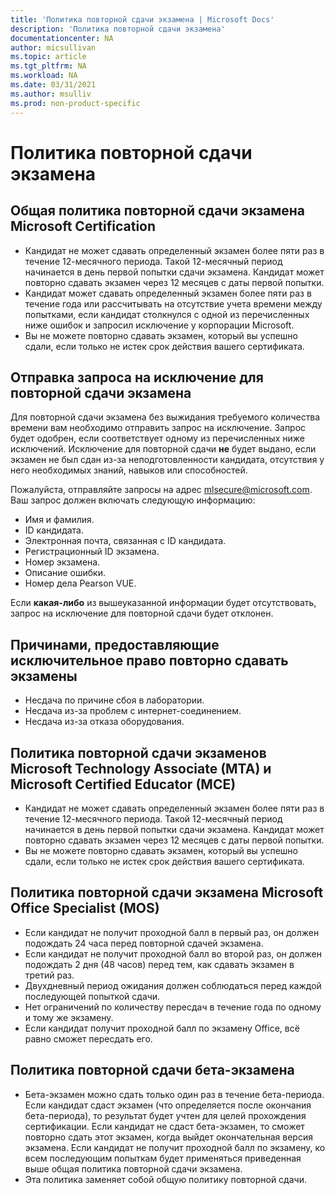 ```yaml
---
title: 'Политика повторной сдачи экзамена | Microsoft Docs'
description: 'Политика повторной сдачи экзамена' 
documentationcenter: NA 
author: micsullivan
ms.topic: article
ms.tgt_pltfrm: NA
ms.workload: NA
ms.date: 03/31/2021
ms.author: msulliv
ms.prod: non-product-specific
---
```

# Политика повторной сдачи экзамена

## Общая политика повторной сдачи экзамена Microsoft Certification


- Кандидат не может сдавать определенный экзамен более пяти раз в течение 12-месячного периода. Такой 12-месячный период начинается в день первой попытки сдачи экзамена. Кандидат может повторно сдавать экзамен через 12 месяцев с даты первой попытки.
- Кандидат может сдавать определенный экзамен более пяти раз в течение года или рассчитывать на отсутствие учета времени между попытками, если кандидат столкнулся с одной из перечисленных ниже ошибок и запросил исключение у корпорации Microsoft.
- Вы не можете повторно сдавать экзамен, который вы успешно сдали, если только не истек срок действия вашего сертификата.

## Отправка запроса на исключение для повторной сдачи экзамена

Для повторной сдачи экзамена без выжидания требуемого количества времени вам необходимо отправить запрос на исключение. Запрос будет одобрен, если соответствует одному из перечисленных ниже исключений. Исключение для повторной сдачи **не** будет выдано, если экзамен не был сдан из-за неподготовленности кандидата, отсутствия у него необходимых знаний, навыков или способностей.

Пожалуйста, отправляйте запросы на адрес [mlsecure@microsoft.com](mailto:mlsecure@microsoft.com). Ваш запрос должен включать следующую информацию:

- Имя и фамилия.
- ID кандидата.
- Электронная почта, связанная с ID кандидата.
- Регистрационный ID экзамена.
- Номер экзамена.
- Описание ошибки.
- Номер дела Pearson VUE.

Если **какая-либо** из вышеуказанной информации будет отсутствовать, запрос на исключение для повторной сдачи будет отклонен.

## Причинами, предоставляющие исключительное право повторно сдавать экзамены

- Несдача по причине сбоя в лаборатории.
- Несдача из-за проблем с интернет-соединением.
- Несдача из-за отказа оборудования.

## Политика повторной сдачи экзаменов Microsoft Technology Associate (MTA) и Microsoft Certified Educator (MCE)


- Кандидат не может сдавать определенный экзамен более пяти раз в течение 12-месячного периода. Такой 12-месячный период начинается в день первой попытки сдачи экзамена. Кандидат может повторно сдавать экзамен через 12 месяцев с даты первой попытки.
- Вы не можете повторно сдавать экзамен, который вы успешно сдали, если только не истек срок действия вашего сертификата.

## Политика повторной сдачи экзамена Microsoft Office Specialist (MOS)

- Если кандидат не получит проходной балл в первый раз, он должен подождать 24 часа перед повторной сдачей экзамена.
- Если кандидат не получит проходной балл во второй раз, он должен подождать 2 дня (48 часов) перед тем, как сдавать экзамен в третий раз.
- Двухдневный период ожидания должен соблюдаться перед каждой последующей попыткой сдачи.
- Нет ограничений по количеству пересдач в течение года по одному и тому же экзамену. 
- Если кандидат получит проходной балл по экзамену Office, всё равно сможет пересдать его.

## Политика повторной сдачи бета-экзамена

- Бета-экзамен можно сдать только один раз в течение бета-периода. Если кандидат сдаст экзамен (что определяется после окончания бета-периода), то результат будет учтен для целей прохождения сертификации. Если кандидат не сдаст бета-экзамен, то сможет повторно сдать этот экзамен, когда выйдет окончательная версия экзамена. Если кандидат не получит проходной балл по экзамену, ко всем последующим попыткам будет применяться приведенная выше общая политика повторной сдачи экзамена.
- Эта политика заменяет собой общую политику повторной сдачи.